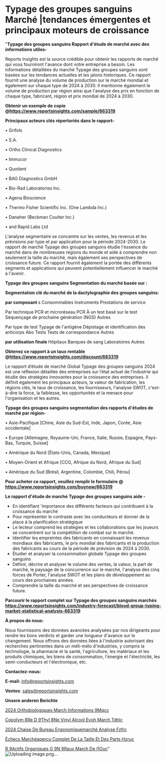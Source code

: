 # Typage des groupes sanguins Marché |tendances émergentes et principaux moteurs de croissance

"<strong>Typage des groupes sanguins Rapport d'étude de marché avec des informations utiles-</strong>

Reports Insights est la source crédible pour obtenir les rapports de marché qui vous fourniront l'avance dont votre entreprise a besoin. Les informations détaillées du marché Typage des groupes sanguins sont basées sur les tendances actuelles et les jalons historiques. Ce rapport fournit une analyse du volume de production sur le marché mondial et également sur chaque type de 2024 à 2030. Il mentionne également le volume de production par région ainsi que l'analyse des prix en fonction de chaque type, fabricant, région et prix mondial de 2024 à 2030.

<strong><b>Obtenir un exemple de copie @</b></strong><a href=https://www.reportsinsights.com/sample/663319><strong><b>https://www.reportsinsights.com/sample/663319</b></strong></a>

<b>Principaux acteurs clés répertoriés dans le rapport-</b>

<b> </b>• Grifols

• S.A.

• Ortho Clinical Diagnostics

• Immucor

• Quotient

• BAG Diagnostics GmbH

• Bio-Rad Laboratories Inc.

• Agena Bioscience

• Thermo Fisher Scientific Inc. (One Lambda Inc.)

• Danaher (Beckman Coulter Inc.)

• and Rapid Labs Ltd

L'analyse segmentaire se concentre sur les ventes, les revenus et les prévisions par type et par application pour la période 2024-2030. Le rapport de marché Typage des groupes sanguins étudie l'essence du marché dans de nombreuses régions du monde et aide à comprendre non seulement la taille du marché, mais également ses perspectives de croissance future. Ce rapport fournit également la portée des différents segments et applications qui peuvent potentiellement influencer le marché à l'avenir.

<strong>Typage des groupes sanguins Segmentation du marché basée sur :</strong>

<strong> Segmentation clé du marché de la dactylographie des groupes sanguins: </strong>

<strong> par composant </strong> s
Consommables
Instruments
Prestations de service

Par technique
PCR et microréseau PCR
À un test basé sur le test
Séquençage de prochaine génération (NGS)
Autres

Par type de test
Typage de l'antigène
Dépistage et identification des anticorps
Abo Tests
Tests de correspondance
Autres

<strong> par utilisation finale </strong>
Hôpitaux
Banques de sang
Laboratoires
Autres

<strong><b>Obtenez ce rapport à un taux rentable @</b></strong><a href=https://www.reportsinsights.com/discount/663319><strong><b>https://www.reportsinsights.com/discount/663319</b></strong></a>

Le rapport d’étude de marché Global Typage des groupes sanguins 2024 est une réflexion détaillée des entreprises sur l’état actuel de l’industrie qui étudie des stratégies innovantes pour la croissance des entreprises. Il définit également les principaux acteurs, la valeur de fabrication, les régions clés, le taux de croissance, les fournisseurs, l'analyse SWOT, c'est-à-dire la force, la faiblesse, les opportunités et la menace pour l'organisation et les autres.

<strong>Typage des groupes sanguins segmentation des rapports d'études de marché par région-</strong>

• Asie-Pacifique [Chine, Asie du Sud-Est, Inde, Japon, Corée, Asie occidentale]

• Europe [Allemagne, Royaume-Uni, France, Italie, Russie, Espagne, Pays-Bas, Turquie, Suisse]

• Amérique du Nord [États-Unis, Canada, Mexique]

• Moyen-Orient et Afrique [CCG, Afrique du Nord, Afrique du Sud]

• Amérique du Sud [Brésil, Argentine, Colombie, Chili, Pérou]

<strong>Pour acheter ce rapport, veuillez remplir le formulaire @   <a href=https://www.reportsinsights.com/buynow/663319>https://www.reportsinsights.com/buynow/663319</a></strong>

<strong>Le rapport d'étude de marché Typage des groupes sanguins aide -</strong>
<ul>
  <li>En identifiant 'importance des différents facteurs qui contribuent à la croissance du marché</li>
  <li>Pour représenter le contraste avec les conducteurs et donner de la place à la planification stratégique</li>
  <li>Le lecteur comprend les stratégies et les collaborations que les joueurs se concentrent sur la compétition de combat sur le marché.</li>
  <li>Identifier les empreintes des fabricants en connaissant les revenus mondiaux des fabricants, le prix mondial des fabricants et la production des fabricants au cours de la période de prévision de 2024 à 2030.</li>
  <li>Étudier et analyser la consommation globale Typage des groupes sanguins</li>
  <li>Définir, décrire et analyser le volume des ventes, la valeur, la part de marché, le paysage de la concurrence sur le marché, l'analyse des cinq forces de Porter, l'analyse SWOT et les plans de développement au cours des prochaines années.</li>
  <li>Comprendre la taille du marché et ses perspectives de croissance future.</li>
</ul>

<strong>Parcourir le rapport complet sur Typage des groupes sanguins marchés <a href=https://www.reportsinsights.com/industry-forecast/blood-group-typing-market-statistical-analysis-663319>https://www.reportsinsights.com/industry-forecast/blood-group-typing-market-statistical-analysis-663319</a></strong>

<strong>À propos de nous:</strong>

Nous fournissons des données avancées analysées par nos dirigeants pour rendre les bons verdicts et garder une longueur d'avance sur le changement. Nous offrons des données liées à l'industrie autorisant des recherches pertinentes dans un méli-mélo d'industries, y compris la technologie, la pharmacie et la santé, l'agriculture, les matériaux et les produits chimiques, les biens de consommation, l'énergie et l'électricité, les semi-conducteurs et l'électronique, etc.

<strong>Contactez-nous:</strong>

<strong>E-mail:</strong> <a href=mailto:info@reportsinsights.com>info@reportsinsights.com</a>

<strong>Ventes</strong>: <a href=mailto:sales@reportsinsights.com>sales@reportsinsights.com</a>

<strong>Unsere anderen Berichte</strong>

<a href=https://www.linkedin.com/pulse/2024-orthobiologiques-march%C3%A9-informations-9mqcc/>2024 Orthobiologiques March Informations 9Mqcc</a>

<a href=https://www.linkedin.com/pulse/copolym%C3%A8re-d%C3%A9thyl%C3%A8ne-vinyl-alcool-evoh-march%C3%A9-tdhlc/>Copolym 8Re D 9Thyl 8Ne Vinyl Alcool Evoh March Tdhlc</a>

<a href=https://www.linkedin.com/pulse/2024-chaise-de-bureau-ergonomiquemarché-analyse-fzfrc/>2024 Chaise De Bureau Ergonomiquemarché Analyse Fzfrc</a>

<a href=https://www.linkedin.com/pulse/échecs-marchéaperçu-complet-de-la-taille-et-des-parts-hzruc/>Échecs Marchéaperçu Complet De La Taille Et Des Parts Hzruc</a>

<a href=https://www.linkedin.com/pulse/r%C3%A9actifs-organiques-g%C3%A9n%C3%A9raux-march%C3%A9-de-i1ouc/>R 9Actifs Organiques G 9N 9Raux March De I1Ouc</a>"
![Uploading image.png…]()
     

